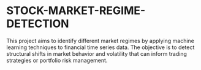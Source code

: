 # STOCK-MARKET-REGIME-DETECTION
This project aims to identify different market regimes by applying machine learning techniques to financial time series data. The objective is to detect structural shifts in market behavior and volatility that can inform trading strategies or portfolio risk management.
